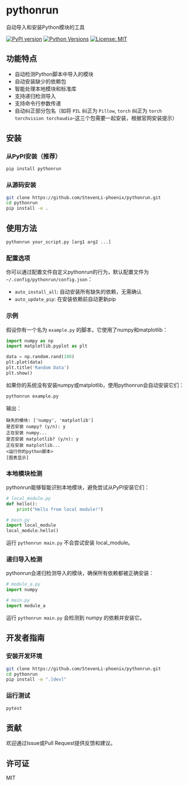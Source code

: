 # pythonrun

自动导入和安装Python模块的工具

[![PyPI version](https://badge.fury.io/py/pythonrun.svg)](https://badge.fury.io/py/pythonrun)
[![Python Versions](https://img.shields.io/pypi/pyversions/pythonrun.svg)](https://pypi.org/project/pythonrun/)
[![License: MIT](https://img.shields.io/badge/License-MIT-yellow.svg)](https://opensource.org/licenses/MIT)

## 功能特点

- 自动检测Python脚本中导入的模块
- 自动安装缺少的依赖包
- 智能处理本地模块和标准库
- 支持递归检测导入
- 支持命令行参数传递
- 自动纠正部分包名（如将 `PIL` 纠正为 `Pillow`, `torch` 纠正为 `torch torchvision torchaudio`-这三个包需要一起安装，根据官网安装提示）

## 安装

### 从PyPI安装（推荐）

```bash
pip install pythonrun
```

### 从源码安装

```bash
git clone https://github.com/StevenLi-phoenix/pythonrun.git
cd pythonrun
pip install -e .
```

## 使用方法

```bash
pythonrun your_script.py [arg1 arg2 ...]
```

### 配置选项

你可以通过配置文件自定义pythonrun的行为，默认配置文件为 `~/.config/pythonrun/config.json`：
- `auto_install_all`: 自动安装所有缺失的依赖，无需确认
- `auto_update_pip`: 在安装依赖前自动更新pip

### 示例

假设你有一个名为 `example.py` 的脚本，它使用了numpy和matplotlib：

```python
import numpy as np
import matplotlib.pyplot as plt

data = np.random.rand(100)
plt.plot(data)
plt.title('Random Data')
plt.show()
```

如果你的系统没有安装numpy或matplotlib，使用pythonrun会自动安装它们：

```bash
pythonrun example.py
```

输出：

```
缺失的模块: ['numpy', 'matplotlib']
是否安装 numpy? (y/n): y
正在安装 numpy...
是否安装 matplotlib? (y/n): y
正在安装 matplotlib...
<运行你的python脚本>
[图表显示]
```

### 本地模块检测

pythonrun能够智能识别本地模块，避免尝试从PyPI安装它们：

```python
# local_module.py
def hello():
    print("Hello from local module!")

# main.py
import local_module
local_module.hello()
```

运行 `pythonrun main.py` 不会尝试安装 local_module。

### 递归导入检测

pythonrun会递归检测导入的模块，确保所有依赖都被正确安装：

```python
# module_a.py
import numpy

# main.py
import module_a
```

运行 `pythonrun main.py` 会检测到 numpy 的依赖并安装它。

## 开发者指南

### 安装开发环境

```bash
git clone https://github.com/StevenLi-phoenix/pythonrun.git
cd pythonrun
pip install -e ".[dev]"
```

### 运行测试

```bash
pytest
```

## 贡献

欢迎通过Issue或Pull Request提供反馈和建议。

## 许可证

MIT 
